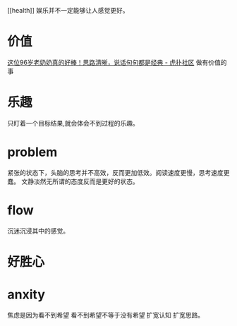[[health]]
娱乐并不一定能够让人感觉更好。
# 价值
[这位96岁老奶奶真的好棒！思路清晰，说话句句都是经典 - 虎扑社区](https://bbs.hupu.com/42178917.html)
	做有价值的事
# 乐趣
只盯着一个目标结果,就会体会不到过程的乐趣。
# problem
紧张的状态下，头脑的思考并不高效，反而更加低效。阅读速度更慢，思考速度更蠢。
文静淡然无所谓的态度反而是更好的状态。
# flow
沉迷沉浸其中的感觉。
# 好胜心
# anxity
焦虑是因为看不到希望
	看不到希望不等于没有希望
	扩宽认知 扩宽思路。